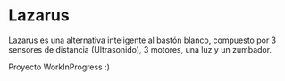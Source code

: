 # Lazarus
Lazarus es una alternativa inteligente al bastón blanco, compuesto por 3 sensores de distancia (Ultrasonido), 3 motores, una luz y un zumbador.

Proyecto WorkInProgress :)
